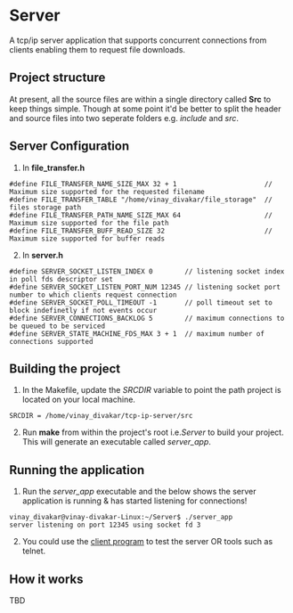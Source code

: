 # Server
A tcp/ip server application that supports concurrent connections from clients enabling them to request file downloads.

## Project structure
At present, all the source files are within a single directory called **Src** to keep things simple. Though at some point it'd be better to split the header and source files into two seperate folders e.g. *include* and *src*.

## Server Configuration
1. In **file_transfer.h**
```
#define FILE_TRANSFER_NAME_SIZE_MAX 32 + 1                      // Maximum size supported for the requested filename
#define FILE_TRANSFER_TABLE "/home/vinay_divakar/file_storage"  // files storage path
#define FILE_TRANSFER_PATH_NAME_SIZE_MAX 64                     // Maximum size supported for the file path
#define FILE_TRANSFER_BUFF_READ_SIZE 32                         //  Maximum size supported for buffer reads
```
2. In **server.h**
```
#define SERVER_SOCKET_LISTEN_INDEX 0        // listening socket index in poll fds descriptor set
#define SERVER_SOCKET_LISTEN_PORT_NUM 12345 // listening socket port number to which clients request connection
#define SERVER_SOCKET_POLL_TIMEOUT -1       // poll timeout set to block indefinetly if not events occur
#define SERVER_CONNECTIONS_BACKLOG 5        // maximum connections to be queued to be serviced
#define SERVER_STATE_MACHINE_FDS_MAX 3 + 1  // maximum number of connections supported 
```
## Building the project
1. In the Makefile, update the *SRCDIR* variable to point the path project is located on your local machine.
```
SRCDIR = /home/vinay_divakar/tcp-ip-server/src
```
2. Run **make** from within the project's root i.e.*Server* to build your project. This will generate an executable called *server_app*.
   
## Running the application
1. Run the *server_app* executable and the below shows the server application is running & has started listening for connections!
```
vinay_divakar@vinay-divakar-Linux:~/Server$ ./server_app 
server listening on port 12345 using socket fd 3
```
2. You could use the [client program](https://github.com/deeplyembeddedWP/tcp-ip-client) to test the server OR tools such as telnet.

## How it works
TBD

